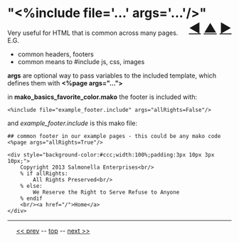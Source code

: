 "<%include file='...' args='...'/>" <span style="float:right;">[&#x25C0;](11.md) [&#x25B2;](../README.md) [&#x25BA;](13.md)</span>
=========

Very useful for HTML that is common across many pages. E.G.

* common headers, footers
* common means to #include js, css, images

__args__ are optional way to pass variables to the included template, which defines them with __<%page args="...">__

in __mako_basics_favorite_color.mako__ the footer is included with:

    <%include file="example_footer.include" args="allRights=False"/>

and _example_footer.include_ is this mako file:

    ## common footer in our example pages - this could be any mako code
    <%page args="allRights=True"/>

    <div style="background-color:#ccc;width:100%;padding:3px 10px 3px 10px;">
        Copyright 2013 Salmonella Enterprises<br/>
        % if allRights:
            All Rights Preserved<br/>
        % else:
            We Reserve the Right to Serve Refuse to Anyone
        % endif
        <br/><a href="/">Home</a>
    </div>

------

&nbsp;&nbsp;&nbsp;&nbsp; [&lt;&lt; prev](11.md) -- [top](../README.md) -- [next &gt;&gt;](13.md)